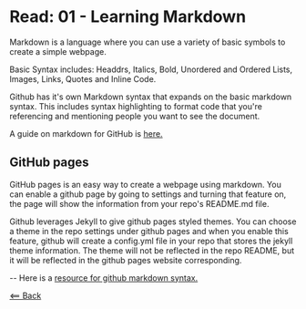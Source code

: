 # Read: 01 - Learning Markdown

Markdown is a language where you can use a variety of basic symbols to create a simple webpage.

Basic Syntax includes: Headdrs, Italics, Bold, Unordered and Ordered Lists, Images, Links, Quotes and Inline Code.

Github has it's own Markdown syntax that expands on the basic markdown syntax. This includes syntax highlighting to format code that you're referencing and mentioning people you want to see the document.

A guide on markdown for GitHub is [here.](https://guides.github.com/features/mastering-markdown/)

## GitHub pages

GitHub pages is an easy way to create a webpage using markdown. You can enable a github page by going to settings and turning that feature on, the page will show the information from your repo's README.md file.

Github leverages Jekyll to give github pages styled themes. You can choose a theme in the repo settings under github pages and when you enable this feature, github will create a config.yml file in your repo that stores the jekyll theme information. The theme will not be reflected in the repo README, but it will be reflected in the github pages website corresponding.

--
Here is a [resource for github markdown syntax.](https://docs.github.com/en/github/writing-on-github/basic-writing-and-formatting-syntax)

[<== Back](/README.md)
